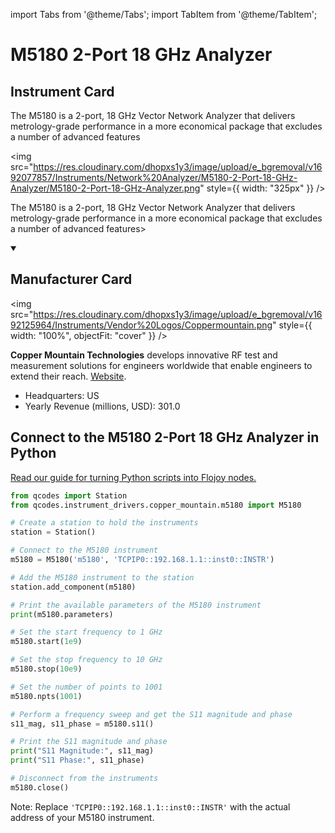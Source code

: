 
import Tabs from '@theme/Tabs';
import TabItem from '@theme/TabItem';

# M5180 2-Port 18 GHz Analyzer

## Instrument Card

<div className="flex">

<div>

The M5180 is a 2-port, 18 GHz Vector Network Analyzer that delivers metrology-grade performance in a more economical package that excludes a number of advanced features

</div>

<img src="https://res.cloudinary.com/dhopxs1y3/image/upload/e_bgremoval/v1692077857/Instruments/Network%20Analyzer/M5180-2-Port-18-GHz-Analyzer/M5180-2-Port-18-GHz-Analyzer.png" style={{ width: "325px" }} />

</div>

The M5180 is a 2-port, 18 GHz Vector Network Analyzer that delivers metrology-grade performance in a more economical package that excludes a number of advanced features>

<details open>
<summary><h2>Manufacturer Card</h2></summary>

<img src="https://res.cloudinary.com/dhopxs1y3/image/upload/e_bgremoval/v1692125964/Instruments/Vendor%20Logos/Coppermountain.png" style={{ width: "100%", objectFit: "cover" }} />

**Copper Mountain Technologies** develops innovative RF test and measurement solutions for engineers worldwide that enable engineers to extend their reach. <a href="https://coppermountaintech.com/">Website</a>.

<ul>
  <li>Headquarters: US</li>
  <li>Yearly Revenue (millions, USD): 301.0</li>
</ul>
</details>

## Connect to the M5180 2-Port 18 GHz Analyzer in Python

[Read our guide for turning Python scripts into Flojoy nodes.](https://docs.flojoy.ai/custom-nodes/creating-custom-node/)


<Tabs>
<TabItem value="Qcodes Community" label="Qcodes Community">

```python
from qcodes import Station
from qcodes.instrument_drivers.copper_mountain.m5180 import M5180

# Create a station to hold the instruments
station = Station()

# Connect to the M5180 instrument
m5180 = M5180('m5180', 'TCPIP0::192.168.1.1::inst0::INSTR')

# Add the M5180 instrument to the station
station.add_component(m5180)

# Print the available parameters of the M5180 instrument
print(m5180.parameters)

# Set the start frequency to 1 GHz
m5180.start(1e9)

# Set the stop frequency to 10 GHz
m5180.stop(10e9)

# Set the number of points to 1001
m5180.npts(1001)

# Perform a frequency sweep and get the S11 magnitude and phase
s11_mag, s11_phase = m5180.s11()

# Print the S11 magnitude and phase
print("S11 Magnitude:", s11_mag)
print("S11 Phase:", s11_phase)

# Disconnect from the instruments
m5180.close()
```
Note: Replace `'TCPIP0::192.168.1.1::inst0::INSTR'` with the actual address of your M5180 instrument.

</TabItem>
</Tabs>